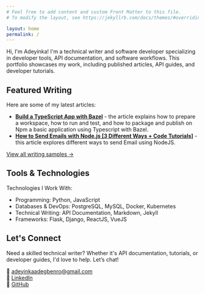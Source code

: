 ```yaml
---
# Feel free to add content and custom Front Matter to this file.
# To modify the layout, see https://jekyllrb.com/docs/themes/#overriding-theme-defaults

layout: home
permalink: /
---
```


Hi, I'm Adeyinka! I'm a technical writer and software developer specializing in developer tools, API documentation, and software workflows. This portfolio showcases my work, including published articles, API guides, and developer tutorials.

## Featured Writing  

Here are some of my latest articles:  

- **[Build a TypeScript App with Bazel](https://earthly.dev/blog/using-bazel-with-typescript/)** - the article explains how to prepare a workspace, how to run and test, and how to package and publish on Npm a basic application using Typescript with Bazel.
- **[How to Send Emails with Node.js [3 Different Ways + Code Tutorials]](https://www.courier.com/blog/how-to-send-emails-with-node-js)** - this article explores different ways to send Email using NodeJS.

[View all writing samples →](/writing)

## Tools & Technologies  

Technologies I Work With:

- Programming: Python, JavaScript
- Databases & DevOps: PostgreSQL, MySQL, Docker, Kubernetes
- Technical Writing: API Documentation, Markdown, Jekyll
- Frameworks: Flask, Django, ReactJS, VueJS

## Let's Connect  

Need a skilled technical writer? Whether it's API documentation, tutorials, or developer guides, I'd love to help. Let’s chat!

📧 [adeyinkaadegbenro@gmail.com](mailto:adeyinkaadegbenro@gmail.com)  
📄 [LinkedIn](https://www.linkedin.com/in/adeyinka-k-adegbenro/)  
💼 [GitHub](https://github.com/AdeyinkaAdegbenro)
